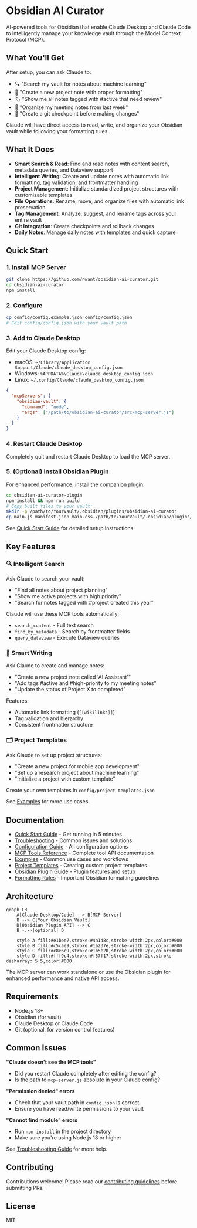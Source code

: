 # Obsidian AI Curator

AI-powered tools for Obsidian that enable Claude Desktop and Claude Code to intelligently manage your knowledge vault through the Model Context Protocol (MCP).

## What You'll Get

After setup, you can ask Claude to:
- 🔍 "Search my vault for notes about machine learning"
- 📝 "Create a new project note with proper formatting"
- 🏷️ "Show me all notes tagged with #active that need review"
- 📁 "Organize my meeting notes from last week"
- 🔄 "Create a git checkpoint before making changes"

Claude will have direct access to read, write, and organize your Obsidian vault while following your formatting rules.

## What It Does

- **Smart Search & Read**: Find and read notes with content search, metadata queries, and Dataview support
- **Intelligent Writing**: Create and update notes with automatic link formatting, tag validation, and frontmatter handling  
- **Project Management**: Initialize standardized project structures with customizable templates
- **File Operations**: Rename, move, and organize files with automatic link preservation
- **Tag Management**: Analyze, suggest, and rename tags across your entire vault
- **Git Integration**: Create checkpoints and rollback changes
- **Daily Notes**: Manage daily notes with templates and quick capture

## Quick Start

### 1. Install MCP Server

```bash
git clone https://github.com/nwant/obsidian-ai-curator.git
cd obsidian-ai-curator
npm install
```

### 2. Configure

```bash
cp config/config.example.json config/config.json
# Edit config/config.json with your vault path
```

### 3. Add to Claude Desktop

Edit your Claude Desktop config:
- macOS: `~/Library/Application Support/Claude/claude_desktop_config.json`
- Windows: `%APPDATA%\Claude\claude_desktop_config.json`
- Linux: `~/.config/Claude/claude_desktop_config.json`

```json
{
  "mcpServers": {
    "obsidian-vault": {
      "command": "node",
      "args": ["/path/to/obsidian-ai-curator/src/mcp-server.js"]
    }
  }
}
```

### 4. Restart Claude Desktop

Completely quit and restart Claude Desktop to load the MCP server.

### 5. (Optional) Install Obsidian Plugin

For enhanced performance, install the companion plugin:

```bash
cd obsidian-ai-curator-plugin
npm install && npm run build
# Copy built files to your vault:
mkdir -p /path/to/YourVault/.obsidian/plugins/obsidian-ai-curator
cp main.js manifest.json main.css /path/to/YourVault/.obsidian/plugins/obsidian-ai-curator/
```

See [Quick Start Guide](docs/QUICK_START.md) for detailed setup instructions.

## Key Features

### 🔍 Intelligent Search

Ask Claude to search your vault:
- "Find all notes about project planning"
- "Show me active projects with high priority"
- "Search for notes tagged with #project created this year"

Claude will use these MCP tools automatically:
- `search_content` - Full text search
- `find_by_metadata` - Search by frontmatter fields
- `query_dataview` - Execute Dataview queries

### 📝 Smart Writing

Ask Claude to create and manage notes:
- "Create a new project note called 'AI Assistant'"
- "Add tags #active and #high-priority to my meeting notes"
- "Update the status of Project X to completed"

Features:
- Automatic link formatting (`[[wikilinks]]`)
- Tag validation and hierarchy
- Consistent frontmatter structure

### 🗂️ Project Templates

Ask Claude to set up project structures:
- "Create a new project for mobile app development"
- "Set up a research project about machine learning"
- "Initialize a project with custom template"

Create your own templates in `config/project-templates.json`

See [Examples](docs/EXAMPLES.md) for more use cases.

## Documentation

- [Quick Start Guide](docs/QUICK_START.md) - Get running in 5 minutes
- [Troubleshooting](docs/TROUBLESHOOTING.md) - Common issues and solutions
- [Configuration Guide](docs/CONFIGURATION.md) - All configuration options
- [MCP Tools Reference](docs/MCP_TOOLS.md) - Complete tool API documentation  
- [Examples](docs/EXAMPLES.md) - Common use cases and workflows
- [Project Templates](docs/PROJECT_TEMPLATES.md) - Creating custom project templates
- [Obsidian Plugin Guide](docs/OBSIDIAN_PLUGIN.md) - Plugin features and setup
- [Formatting Rules](docs/FORMATTING_RULES.md) - Important Obsidian formatting guidelines

## Architecture

```mermaid
graph LR
    A[Claude Desktop/Code] --> B[MCP Server]
    B --> C[Your Obsidian Vault]
    D[Obsidian Plugin API] --> C
    B -.->|optional| D
    
    style A fill:#e1bee7,stroke:#4a148c,stroke-width:2px,color:#000
    style B fill:#c5cae9,stroke:#1a237e,stroke-width:2px,color:#000
    style C fill:#c8e6c9,stroke:#1b5e20,stroke-width:2px,color:#000
    style D fill:#fff9c4,stroke:#f57f17,stroke-width:2px,stroke-dasharray: 5 5,color:#000
```

The MCP server can work standalone or use the Obsidian plugin for enhanced performance and native API access.

## Requirements

- Node.js 18+
- Obsidian (for vault)
- Claude Desktop or Claude Code
- Git (optional, for version control features)

## Common Issues

**"Claude doesn't see the MCP tools"**
- Did you restart Claude completely after editing the config?
- Is the path to `mcp-server.js` absolute in your Claude config?

**"Permission denied" errors**
- Check that your vault path in `config.json` is correct
- Ensure you have read/write permissions to your vault

**"Cannot find module" errors**
- Run `npm install` in the project directory
- Make sure you're using Node.js 18 or higher

See [Troubleshooting Guide](docs/QUICK_START.md#troubleshooting) for more help.

## Contributing

Contributions welcome! Please read our [contributing guidelines](CONTRIBUTING.md) before submitting PRs.

## License

MIT
